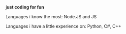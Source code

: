**just coding for fun**

Languages i know the most: Node.JS and JS

Languages i have a little experience on: Python, C#, C++
